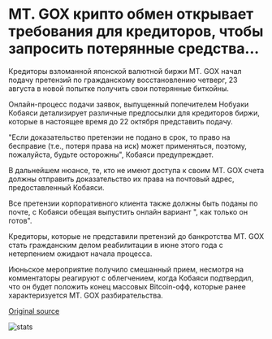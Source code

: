 # MT. GOX крипто обмен открывает требования для кредиторов, чтобы запросить потерянные средства...

Кредиторы взломанной японской валютной биржи MT. GOX начал подачу претензий по гражданскому восстановлению четверг, 23 августа в новой попытке получить свои потерянные биткойны.

Онлайн-процесс подачи заявок, выпущенный попечителем Нобуаки Кобаяси детализирует различные предпосылки для кредиторов биржи, которые в настоящее время до 22 октября представить подачу.

"Если доказательство претензии не подано в срок, то право на бесправие (т.е., потеря права на иск) может применяться, поэтому, пожалуйста, будьте осторожны", Кобаяси предупреждает.

В дальнейшем нюансе, те, кто не имеют доступа к своим MT. GOX счета должны отправить доказательство их права на почтовый адрес, предоставленный Кобаяси.

Все претензии корпоративного клиента также должны быть поданы по почте, с Кобаяси обещая выпустить онлайн вариант ", как только он готов".

Кредиторы, которые не представили претензий до банкротства MT. GOX стать гражданским делом реабилитации в июне этого года с нетерпением ожидают начала процесса.

Июньское мероприятие получило смешанный прием, несмотря на комментаторы реагируют с облегчением, когда Кобаяси подтвердил, что он будет положить конец массовых Bitcoin-офф, которые ранее характеризуется MT. GOX разбирательства.

[Original source](https://cointelegraph.com/news/mt-gox-crypto-exchange-opens-claims-for-creditors-to-request-lost-funds)

![stats](https://c.statcounter.com/11760860/0/a89fa40b/1/ "stats")